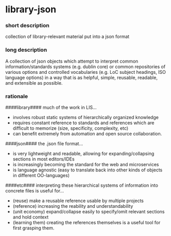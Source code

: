 # library-json

### short description ###
collection of library-relevant material put into a json format

### long description ###
A collection of json objects which attempt to interpret common information/standards
  systems (e.g. dublin core) or common repositories of various options and controlled 
  vocabularies (e.g. LoC subject headings, ISO language options) in a way that is 
  as helpful, simple, reusable, readable, and extensible as possible.
  
### rationale ###

####library####
much of the work in LIS...
- involves robust static systems of hierarchically organized knowledge
- requires constant reference to standards and references which are difficult to memorize (size, specificity, complexity, etc) 
- can benefit extremely from automation and open source collaboration.

####json####
the .json file format...
- is very lightweight and readable, allowing for expanding/collapsing sections in most editors/IDEs
- is increasingly becoming the standard for the web and microservices
- is language agnostic (easy to translate back into other kinds of objects in different OO-languages)

####etc####
interpreting these hierarchical systems of information into concrete files is useful for...
- (reuse) make a reusable reference usable by multiple projects
- (reference) increasing the reability and understandability 
- (unit economy) expand/collapse easily to specify/omit relevant sections and hold context
- (learning them) creating the references themselves is a useful tool for first grasping them.
